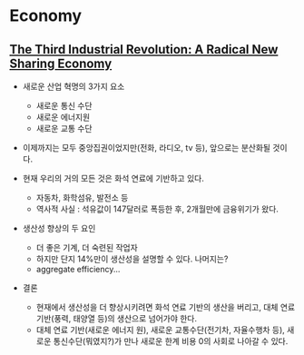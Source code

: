 # Economy

## [The Third Industrial Revolution: A Radical New Sharing Economy](https://www.youtube.com/watch?v=QX3M8Ka9vUA&t=1s)

* 새로운 산업 혁명의 3가지 요소
    - 새로운 통신 수단
    - 새로운 에너지원
    - 새로운 교통 수단
    
* 이제까지는 모두 중앙집권이었지만(전화, 라디오, tv 등), 앞으로는 분산화될 것이다.

* 현재 우리의 거의 모든 것은 화석 연료에 기반하고 있다.
    - 자동차, 화학섬유, 발전소 등
    - 역사적 사실 : 석유값이 147달러로 폭등한 후, 2개월만에 금융위기가 왔다.
    
* 생산성 향상의 두 요인
    - 더 좋은 기계, 더 숙련된 작업자
    - 하지만 단지 14%만이 생산성을 설명할 수 있다. 나머지는?
    - aggregate efficiency...
    
* 결론 
    - 현재에서 생산성을 더 향상시키려면 화석 연료 기반의 생산을 버리고, 대체 연료 기반(풍력, 태양열 등)의 생산으로 넘어가야 한다.
    - 대체 연료 기반(새로운 에너지 원), 새로운 교통수단(전기차, 자율수행차 등), 새로운 통신수단(뭐였지?)가 만나 새로운 한계 비용 0의 사회로 나아갈 수 있다.

